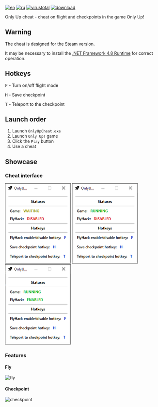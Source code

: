 ﻿[![en](https://img.shields.io/badge/Lang-en-blue.svg)](https://github.com/tevkr/Only-Up-Cheat/blob/main/README.md)
[![ru](https://img.shields.io/badge/Lang-ru-blue.svg)](https://github.com/tevkr/Only-Up-Cheat/blob/main/README.ru-RU.md)
[![virustotal](https://img.shields.io/badge/VirusTotal-0/63-green.svg?logo=virustotal)](https://www.virustotal.com/gui/file/e550fe05ebb88310274ef2bf209f12c6e7638b09609e434b265baaa611372583)
[![download](https://img.shields.io/badge/Download-Latest-green.svg)](https://github.com/tevkr/Only-Up-Cheat/releases/latest)

Only Up cheat - cheat on flight and checkpoints in the game Only Up!

## Warning
The cheat is designed for the Steam version.

It may be necessary to install the [.NET Framework 4.8 Runtime](https://dotnet.microsoft.com/en-us/download/dotnet-framework/thank-you/net48-offline-installer) for correct operation.

## Hotkeys
<kbd>F</kbd> - Turn on/off flight mode

<kbd>H</kbd> - Save checkpoint

<kbd>T</kbd> - Teleport to the checkpoint

## Launch order
1) Launch `OnlyUpCheat.exe`
2) Launch `Only Up!` game
3) Click the `Play` button
4) Use a cheat

## Showcase
### Cheat interface
![application_1](https://github.com/tevkr/Only-Up-Cheat/blob/main/ReadMeImages/Application_1.png)
![application_2](https://github.com/tevkr/Only-Up-Cheat/blob/main/ReadMeImages/Application_2.png)
![application_3](https://github.com/tevkr/Only-Up-Cheat/blob/main/ReadMeImages/Application_3.png)
### Features
#### Fly
![fly](https://github.com/tevkr/Only-Up-Cheat/blob/main/ReadMeImages/Fly.gif)
#### Checkpoint
![checkpoint](https://github.com/tevkr/Only-Up-Cheat/blob/main/ReadMeImages/Checkpoint.gif)
